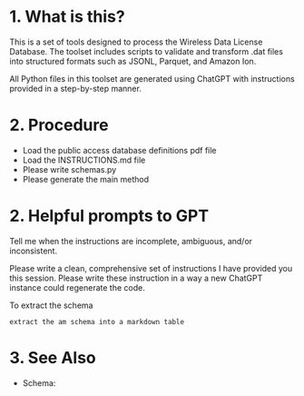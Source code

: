 # 1. What is this?

This is a set of tools designed to process the Wireless Data License Database. The toolset includes scripts to validate
and transform .dat files into structured formats such as JSONL, Parquet, and Amazon Ion.

All Python files in this toolset are generated using ChatGPT with instructions provided in a step-by-step manner.

# 2. Procedure

* Load the public access database definitions pdf file
* Load the INSTRUCTIONS.md file
* Please write schemas.py
* Please generate the main method

# 2. Helpful prompts to GPT

Tell me when the instructions are incomplete, ambiguous, and/or inconsistent.

Please write a clean, comprehensive set of instructions I have provided you this session. Please write these instruction in a way a new ChatGPT instance could regenerate the code.


To extract the schema

```text
extract the am schema into a markdown table
```



# 3. See Also

* Schema: https://www.fcc.gov/sites/default/files/public_access_database_definitions_20240215.pdf
* Data: https://www.fcc.gov/uls/transactions/daily-weekly


